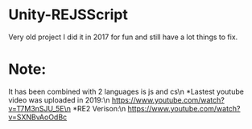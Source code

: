 # Unity-REJSScript
Very old project I did it in 2017 for fun and still have a lot things to fix.
# Note:
It has been combined with 2 languages is js and cs\n
*Lastest youtube video was uploaded in 2019:\n
https://www.youtube.com/watch?v=T7M3nSJU_5E\n
*RE2 Verison:\n
https://www.youtube.com/watch?v=SXNBvAoOdBc
